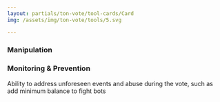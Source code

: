 ```yaml
---
layout: partials/ton-vote/tool-cards/Card
img: /assets/img/ton-vote/tools/5.svg

---
```



### Manipulation 
###  Monitoring & Prevention

Ability to address unforeseen events and abuse during the vote, such as add minimum balance to fight bots
